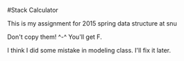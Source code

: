 #Stack Calculator

This is my assignment for 2015 spring data structure at snu

Don't copy them! ^-^
You'll get F.

I think I did some mistake in modeling class. I'll fix it later.
